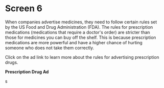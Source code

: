 # Screen 6

When companies advertise medicines, they need to follow certain rules set by the US Food and Drug Administration (FDA). The rules for prescription medications (medications that require a doctor's order) are stricter than those for medicines you can buy off the shelf. This is because prescription medications are more powerful and have a higher chance of hurting someone who does not take them correctly. 

Click on the ad link to learn more about the rules for advertising prescription drugs. 

**Prescription Drug Ad**
<!--needs link(s)!-->s